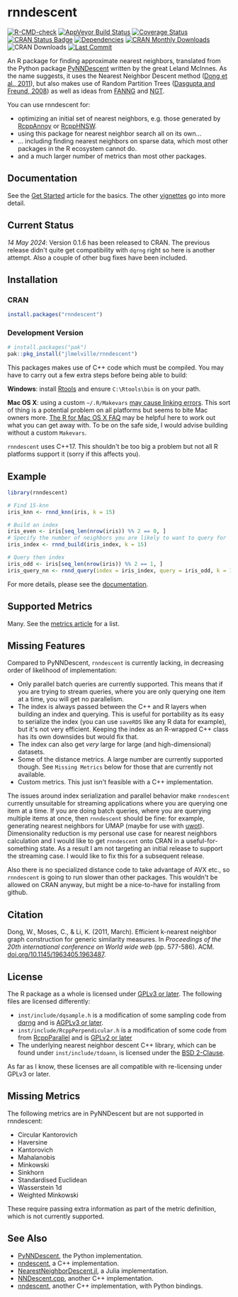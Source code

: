 # rnndescent

<!-- badges: start -->
[![R-CMD-check](https://github.com/jlmelville/rnndescent/workflows/R-CMD-check/badge.svg)](https://github.com/jlmelville/rnndescent/actions)
[![AppVeyor Build Status](https://ci.appveyor.com/api/projects/status/github/jlmelville/rnndescent?branch=master&svg=true)](https://ci.appveyor.com/project/jlmelville/rnndescent)
[![Coverage Status](https://img.shields.io/codecov/c/github/jlmelville/rnndescent/master.svg)](https://app.codecov.io/github/jlmelville/rnndescent?branch=master)
[![CRAN Status Badge](http://www.r-pkg.org/badges/version/rnndescent)](https://cran.r-project.org/package=rnndescent)
[![Dependencies](https://tinyverse.netlify.app/badge/rnndescent)](https://cran.r-project.org/package=rnndescent)
[![CRAN Monthly Downloads](https://cranlogs.r-pkg.org/badges/rnndescent)](https://cran.r-project.org/package=rnndescent)
![CRAN Downloads](http://cranlogs.r-pkg.org/badges/grand-total/rnndescent)
[![Last Commit](https://img.shields.io/github/last-commit/jlmelville/rnndescent)](https://github.com/jlmelville/rnndescent)
<!-- badges: end -->

An R package for finding approximate nearest neighbors, translated from the 
Python package [PyNNDescent](https://github.com/lmcinnes/pynndescent) written 
by the great Leland McInnes. As the name suggests, it uses the Nearest Neighbor 
Descent method ([Dong et al., 2011](https://doi.org/10.1145/1963405.1963487)), 
but also makes use of Random Partition Trees 
([Dasgupta and Freund, 2008](https://doi.org/10.1145/1374376.1374452))
as well as ideas from [FANNG](https://doi.org/10.1109/CVPR.2016.616) and 
[NGT](https://github.com/yahoojapan/NGT).

You can use rnndescent for:

* optimizing an initial set of nearest neighbors, e.g. those generated by
[RcppAnnoy](https://cran.r-project.org/package=RcppAnnoy) or
[RcppHNSW](https://cran.r-project.org/package=RcppHNSW).
* using this package for nearest neighbor search all on its own...
* ... including finding nearest neighbors on sparse data, which most other 
packages in the R ecosystem cannot do.
* and a much larger number of metrics than most other packages.

## Documentation

See the 
[Get Started](https://jlmelville.github.io/rnndescent/articles/rnndescent.html) 
article for the basics. The other
[vignettes](https://jlmelville.github.io/rnndescent/articles/) go into more
detail.

## Current Status

*14 May 2024*: Version 0.1.6 has been released to CRAN. The previous release
didn't quite get compatibility with `dqrng` right so here is another attempt.
Also a couple of other bug fixes have been included.

## Installation

### CRAN

```R
install.packages("rnndescent")
```

### Development Version

```r
# install.packages("pak")
pak::pkg_install("jlmelville/rnndescent")
```

This packages makes use of C++ code which must be compiled. You may have to
carry out a few extra steps before being able to build:

**Windows**: install
[Rtools](https://cran.r-project.org/bin/windows/Rtools/) and ensure
`C:\Rtools\bin` is on your path.

**Mac OS X**: using a custom `~/.R/Makevars`
[may cause linking errors](https://github.com/jlmelville/uwot/issues/1).
This sort of thing is a potential problem on all platforms but seems to bite
Mac owners more.
[The R for Mac OS X FAQ](https://cran.r-project.org/bin/macosx/RMacOSX-FAQ.html#Installation-of-source-packages)
may be helpful here to work out what you can get away with. To be on the safe
side, I would advise building without a custom `Makevars`.

`rnndescent` uses C++17. This shouldn't be too big a problem but not all R 
platforms support it (sorry if this affects you).

## Example

```R
library(rnndescent)

# Find 15-knn
iris_knn <- rnnd_knn(iris, k = 15)

# Build an index
iris_even <- iris[seq_len(nrow(iris)) %% 2 == 0, ]
# Specify the number of neighbors you are likely to want to query for
iris_index <- rnnd_build(iris_index, k = 15)

# Query then index
iris_odd <- iris[seq_len(nrow(iris)) %% 2 == 1, ]
iris_query_nn <- rnnd_query(index = iris_index, query = iris_odd, k = 15)
```

For more details, please see the
[documentation](https://jlmelville.github.io/rnndescent/articles/).

## Supported Metrics

Many. See the [metrics article](https://jlmelville.github.io/rnndescent/articles/metrics.html)
for a list.

## Missing Features 

Compared to PyNNDescent, `rnndescent` is currently lacking, in decreasing order
of likelihood of implementation:

* Only parallel batch queries are currently supported. This means that if you
are trying to stream queries, where you are only querying one item at a time,
you will get no parallelism.
* The index is always passed between the C++ and R layers when building an index
and querying. This is useful for portability as its easy to serialize the index
(you can use `saveRDS` like any R data for example), but it's not very
efficient. Keeping the index as an R-wrapped C++ class has its own downsides but
would fix that.
* The index can also get *very* large for large (and high-dimensional) datasets.
* Some of the distance metrics. A large number are currently supported though.
See `Missing Metrics` below for those that are currently not available.
* Custom metrics. This just isn't feasible with a C++ implementation.

The issues around index serialization and parallel behavior make `rnndescent`
currently unsuitable for streaming applications where you are querying one item
at a time. If you are doing batch queries, where you are querying multiple items
at once, then `rnndescent` should be fine: for example, generating nearest
neighbors for UMAP (maybe for use with
[uwot](https://github.com/jlmelville/uwot)). Dimensionality reduction is my
personal use case for nearest neighbors calculation and I would like to get
`rnndescent` onto CRAN in a useful-for-something state. As a result I am not
targeting an initial release to support the streaming case. I would like to fix
this for a subsequent release.

Also there is no specialized distance code to take advantage of AVX etc., so
`rnndescent` is going to run slower than other packages. This wouldn't be
allowed on CRAN anyway, but might be a nice-to-have for installing from github.

## Citation

Dong, W., Moses, C., & Li, K. (2011, March).
Efficient k-nearest neighbor graph construction for generic similarity measures.
In *Proceedings of the 20th international conference on World wide web* (pp. 577-586). ACM.
[doi.org/10.1145/1963405.1963487](https://doi.org/10.1145/1963405.1963487).

## License

The R package as a whole is licensed under
[GPLv3 or later](https://www.gnu.org/licenses/gpl-3.0.txt). The following
files are licensed differently:

* `inst/include/dqsample.h` is a modification of some sampling code
from [dqrng](https://github.com/daqana/dqrng) and is
[AGPLv3 or later](https://www.gnu.org/licenses/agpl-3.0.en.html).
* `inst/include/RcppPerpendicular.h` is a modification of some code from
from [RcppParallel](https://github.com/RcppCore/RcppParallel) and is
[GPLv2 or later](https://www.gnu.org/licenses/old-licenses/gpl-2.0.en.html)
* The underlying nearest neighbor descent C++ library, which can be found under
`inst/include/tdoann`, is licensed under the 
[BSD 2-Clause](https://opensource.org/license/bsd-2-clause/).

As far as I know, these licenses are all compatible with re-licensing under
GPLv3 or later.

## Missing Metrics

The following metrics are in PyNNDescent but are not supported in rnndescent:

* Circular Kantorovich
* Haversine
* Kantorovich
* Mahalanobis
* Minkowski
* Sinkhorn
* Standardised Euclidean
* Wasserstein 1d
* Weighted Minkowski

These require passing extra information as part of the metric definition, which
is not currently supported. 

## See Also

* [PyNNDescent](https://github.com/lmcinnes/pynndescent), the Python implementation.
* [nndescent](https://github.com/TatsuyaShirakawa/nndescent), a C++ implementation.
* [NearestNeighborDescent.jl](https://github.com/dillondaudert/NearestNeighborDescent.jl),
a Julia implementation.
* [NNDescent.cpp](https://github.com/AnabelSMRuggiero/NNDescent.cpp), another
C++ implementation.
* [nndescent](https://github.com/brj0/nndescent), another C++ implementation, with Python bindings.

